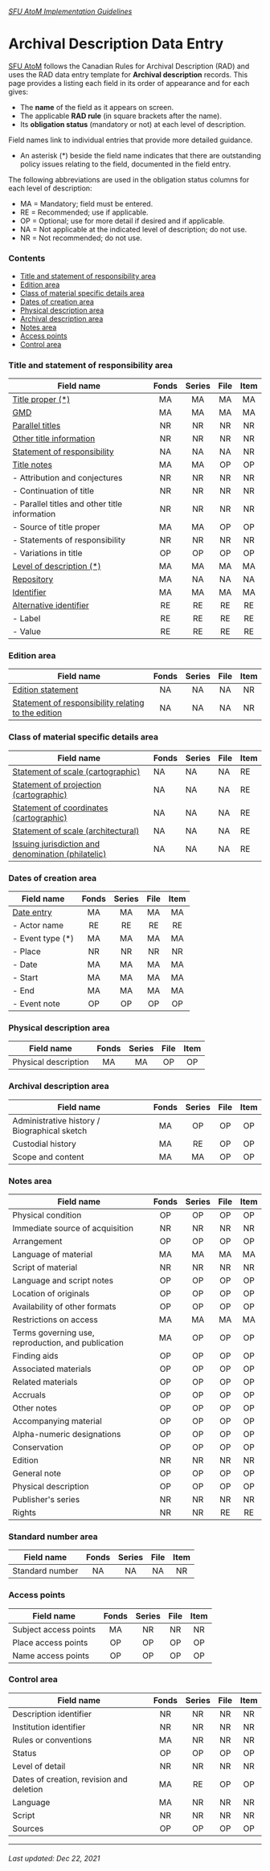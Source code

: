 ###### [SFU AtoM Implementation Guidelines](../README.md)

# Archival Description Data Entry
[SFU AtoM](https://atom.archives.sfu.ca) follows the Canadian Rules for Archival Description (RAD) and uses the RAD data entry template for **Archival description** records. This page provides a listing each field in its order of appearance and for each gives:
- The **name** of the field as it appears on screen.
- The applicable **RAD rule** (in square brackets after the name).
- Its **obligation status** (mandatory or not) at each level of description.

Field names link to individual entries that provide more detailed guidance.
- An asterisk (*) beside the field name indicates that there are outstanding policy issues relating to the field, documented in the field entry.

The following abbreviations are used in the obligation status columns for each level of description:
- MA = Mandatory; field must be entered.
- RE = Recommended; use if applicable.
- OP = Optional; use for more detail if desired and if applicable.
- NA = Not applicable at the indicated level of description; do not use.
- NR = Not recommended; do not use.

### Contents
- [Title and statement of responsibility area](#title-and-statement-of-responsibility-area)
- [Edition area](#edition-area)
- [Class of material specific details area](#class-of-material-specific-details-area)
- [Dates of creation area](#dates-of-creation-area)
- [Physical description area](#physical-description-area)
- [Archival description area](#archival-description-area)
- [Notes area](#notes-area)
- [Access points](#access-points)
- [Control area](#control-area)

### Title and statement of responsibility area
| Field name 	| Fonds 	| Series 	| File 	| Item 	|
|---	|:---:	|:---:	|:---:	|:---:	|
| [Title proper (*)](title-proper.md) 	| MA 	| MA 	| MA 	| MA 	|
| [GMD](gmd.md) 	| MA 	| MA 	| MA 	| MA 	|
| [Parallel titles](parallel-titles.md) 	| NR 	| NR 	| NR 	| NR 	|
| [Other title information](other-title-information.md) 	| NR 	| NR 	| NR 	| NR 	|
| [Statement of responsibility](statement-of-responsibility.md) 	| NA 	| NA 	| NA 	| NR 	|
| [Title notes](title-notes.md) 	| MA 	| MA 	| OP 	| OP 	|
| - Attribution and conjectures 	| NR 	| NR 	| NR 	| NR 	|
| - Continuation of title 	| NR 	| NR 	| NR 	| NR 	|
| - Parallel titles and other title information 	| NR 	| NR 	| NR 	| NR 	|
| - Source of title proper 	| MA 	| MA 	| OP 	| OP 	|
| - Statements of responsibility 	| NR 	| NR 	| NR 	| NR 	|
| - Variations in title 	| OP 	| OP 	| OP 	| OP 	|
| [Level of description (*)](level-of-description.md) 	| MA 	| MA 	| MA 	| MA 	|
| [Repository](repository.md) 	| MA 	| NA 	| NA 	| NA 	|
| [Identifier](identifier.md) 	| MA 	| MA 	| MA 	| MA 	|
| [Alternative identifier](alternative-identifier.md) 	| RE 	| RE 	| RE 	| RE 	|
| - Label 	| RE 	| RE 	| RE 	| RE 	|
| - Value 	| RE 	| RE 	| RE 	| RE 	|

### Edition area
| Field name 	| Fonds 	| Series 	| File 	| Item 	|
|---	|:---:	|:---:	|:---:	|:---:	|
| [Edition statement](edition-area.md) 	| NA 	| NA 	| NA 	| NR 	|
| [Statement of responsibility relating to the edition](edition-area.md) 	| NA 	| NA 	| NA 	| NR 	|

### Class of material specific details area
| Field name 	| Fonds 	| Series 	| File 	| Item 	|
|---	|---	|---	|---	|---	|
| [Statement of scale (cartographic)](statement-of-scale-cartographic.md) 	| NA 	| NA 	| NA 	| RE 	|
| [Statement of projection (cartographic)](statement-of-project.md) 	| NA 	| NA 	| NA 	| RE 	|
| [Statement of coordinates (cartographic)](statement-of-coordinates.md) 	| NA 	| NA 	| NA 	| RE 	|
| [Statement of scale (architectural)](statement-of-scale-architectural.md) 	| NA 	| NA 	| NA 	| RE 	|
| [Issuing jurisdiction and denomination (philatelic)](issuing-jurisdication.md) 	| NA 	| NA 	| NA 	| RE 	|

### Dates of creation area
| Field name 	| Fonds 	| Series 	| File 	| Item 	|
|---	|:---:	|:---:	|:---:	|:---:	|
| [Date entry](date-entry.md) 	| MA 	| MA 	| MA 	| MA 	|
| - Actor name 	| RE 	| RE 	| RE 	| RE 	|
| - Event type (*) 	| MA 	| MA 	| MA 	| MA 	|
| - Place 	| NR 	| NR 	| NR 	| NR 	|
| - Date 	| MA 	| MA 	| MA 	| MA 	|
| - Start 	| MA 	| MA 	| MA 	| MA 	|
| - End 	| MA 	| MA 	| MA 	| MA 	|
| - Event note 	| OP 	| OP 	| OP 	| OP 	|


### Physical description area
| Field name 	| Fonds 	| Series 	| File 	| Item 	|
|---	|:---:	|:---:	|:---:	|:---:	|
| Physical description 	| MA 	| MA 	| OP 	| OP 	|

### Archival description area
| Field name 	| Fonds 	| Series 	| File 	| Item 	|
|---	|:---:	|:---:	|:---:	|:---:	|
| Administrative history / Biographical sketch 	| MA 	| OP 	| OP 	| OP 	|
| Custodial history 	| MA 	| RE 	| OP 	| OP 	|
| Scope and content 	| MA 	| MA 	| OP 	| OP 	|

### Notes area
| Field name 	| Fonds 	| Series 	| File 	| Item 	|
|---	|:---:	|:---:	|:---:	|:---:	|
| Physical condition 	| OP 	| OP 	| OP 	| OP 	|
| Immediate source of acquisition 	| NR 	| NR 	| NR 	| NR 	|
| Arrangement 	| OP 	| OP 	| OP 	| OP 	|
| Language of material 	| MA 	| MA 	| MA 	| MA 	|
| Script of material 	| NR 	| NR 	| NR 	| NR 	|
| Language and script notes 	| OP 	| OP 	| OP 	| OP 	|
| Location of originals 	| OP 	| OP 	| OP 	| OP 	|
| Availability of other formats 	| OP 	| OP 	| OP 	| OP 	|
| Restrictions on access 	| MA 	| MA 	| MA 	| MA 	|
| Terms governing use, reproduction, and   publication 	| MA 	| OP 	| OP 	| OP 	|
| Finding aids 	| OP 	| OP 	| OP 	| OP 	|
| Associated materials 	| OP 	| OP 	| OP 	| OP 	|
| Related materials 	| OP 	| OP 	| OP 	| OP 	|
| Accruals 	| OP 	| OP 	| OP 	| OP 	|
| Other notes 	| OP 	| OP 	| OP 	| OP 	|
| Accompanying material 	| OP 	| OP 	| OP 	| OP 	|
| Alpha-numeric designations 	| OP 	| OP 	| OP 	| OP 	|
| Conservation 	| OP 	| OP 	| OP 	| OP 	|
| Edition 	| NR 	| NR 	| NR 	| NR 	|
| General note 	| OP 	| OP 	| OP 	| OP 	|
| Physical description 	| OP 	| OP 	| OP 	| OP 	|
| Publisher's series 	| NR 	| NR 	| NR 	| NR 	|
| Rights 	| NR 	| NR 	| RE 	| RE 	|

### Standard number area
| Field name 	| Fonds 	| Series 	| File 	| Item 	|
|---	|:---:	|:---:	|:---:	|:---:	|
| Standard number 	| NA 	| NA 	| NA 	| NR 	|

### Access points
| Field name 	| Fonds 	| Series 	| File 	| Item 	|
|---	|:---:	|:---:	|:---:	|:---:	|
| Subject access points 	| MA 	| NR 	| NR 	| NR 	|
| Place access points 	| OP 	| OP 	| OP 	| OP 	|
| Name access points 	| OP 	| OP 	| OP 	| OP 	|

### Control area
| Field name 	| Fonds 	| Series 	| File 	| Item 	|
|---	|:---:	|:---:	|:---:	|:---:	|
| Description identifier 	| NR 	| NR 	| NR 	| NR 	|
| Institution identifier 	| NR 	| NR 	| NR 	| NR 	|
| Rules or conventions 	| MA 	| NR 	| NR 	| NR 	|
| Status 	| OP 	| OP 	| OP 	| OP 	|
| Level of detail 	| NR 	| NR 	| NR 	| NR 	|
| Dates of creation, revision and deletion 	| MA 	| RE 	| OP 	| OP 	|
| Language 	| MA 	| NR 	| NR 	| NR 	|
| Script 	| NR 	| NR 	| NR 	| NR 	|
| Sources 	| OP 	| OP 	| OP 	| OP 	|

---
###### Last updated: Dec 22, 2021
